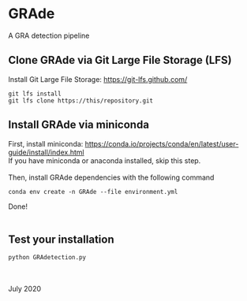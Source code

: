 # GRAde
A GRA detection pipeline

## Clone GRAde via Git Large File Storage (LFS) 
Install Git Large File Storage: https://git-lfs.github.com/
```
git lfs install
git lfs clone https://this/repository.git
```

## Install GRAde via miniconda
First, install miniconda: https://conda.io/projects/conda/en/latest/user-guide/install/index.html 
<br>
If you have miniconda or anaconda installed, skip this step.
<br><br>
Then, install GRAde dependencies with the following command
```
conda env create -n GRAde --file environment.yml
```
Done!
<br><br>

## Test your installation
```
python GRAdetection.py 
```
<br><br>
July 2020
